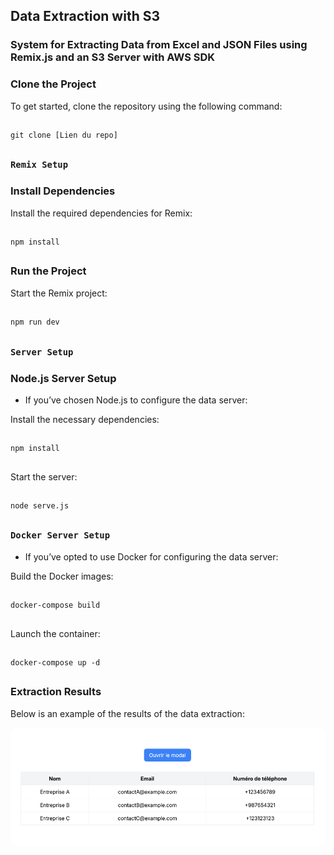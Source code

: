 ## Data Extraction with S3

### System for Extracting Data from Excel and JSON Files using Remix.js and an S3 Server with AWS SDK

### Clone the Project

To get started, clone the repository using the following command:

##

    git clone [Lien du repo]

##

### `Remix Setup`

### Install Dependencies

Install the required dependencies for Remix:

##

    npm install

##

### Run the Project

Start the Remix project:

##

    npm run dev

##

### `Server Setup`

### Node.js Server Setup

- If you’ve chosen Node.js to configure the data server:

Install the necessary dependencies:

##

    npm install

##

Start the server:

##

    node serve.js

##

### `Docker Server Setup`

- If you’ve opted to use Docker for configuring the data server:

Build the Docker images:

##

    docker-compose build

##

Launch the container:

##

    docker-compose up -d

##

### Extraction Results

Below is an example of the results of the data extraction:

<div align="center">
  <img src="./img/result.jpg" alt="Images de resultat" style="border-radius: 10px;">
</div>
